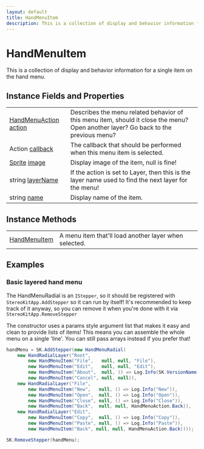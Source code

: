 ```yaml
---
layout: default
title: HandMenuItem
description: This is a collection of display and behavior information for a single item on the hand menu.
---
```

# HandMenuItem

This is a collection of display and behavior information for
a single item on the hand menu.


## Instance Fields and Properties

|  |  |
|--|--|
|[HandMenuAction]({{site.url}}/Pages/Reference/HandMenuAction.html) [action]({{site.url}}/Pages/Reference/HandMenuItem/action.html)|Describes the menu related behavior of this menu item, should it close the menu? Open another layer? Go back to the previous menu?|
|Action [callback]({{site.url}}/Pages/Reference/HandMenuItem/callback.html)|The callback that should be performed when this menu item is selected.|
|[Sprite]({{site.url}}/Pages/Reference/Sprite.html) [image]({{site.url}}/Pages/Reference/HandMenuItem/image.html)|Display image of the item, null is fine!|
|string [layerName]({{site.url}}/Pages/Reference/HandMenuItem/layerName.html)|If the action is set to Layer, then this is the layer name used to find the next layer for the menu!|
|string [name]({{site.url}}/Pages/Reference/HandMenuItem/name.html)|Display name of the item.|


## Instance Methods

|  |  |
|--|--|
|[HandMenuItem]({{site.url}}/Pages/Reference/HandMenuItem/HandMenuItem.html)|A menu item that'll load another layer when selected.|




## Examples

### Basic layered hand menu

The HandMenuRadial is an `IStepper`, so it should be registered with
`StereoKitApp.AddStepper` so it can run by itself! It's recommended to
keep track of it anyway, so you can remove it when you're done with it
via `StereoKitApp.RemoveStepper`

The constructor uses a params style argument list that makes it easy and
clean to provide lists of items! This means you can assemble the whole
menu on a single 'line'. You can still pass arrays instead if you prefer
that!
```csharp
handMenu = SK.AddStepper(new HandMenuRadial(
	new HandRadialLayer("Root",
		new HandMenuItem("File",   null, null, "File"),
		new HandMenuItem("Edit",   null, null, "Edit"),
		new HandMenuItem("About",  null, () => Log.Info(SK.VersionName)),
		new HandMenuItem("Cancel", null, null)),
	new HandRadialLayer("File", 
		new HandMenuItem("New",   null, () => Log.Info("New")),
		new HandMenuItem("Open",  null, () => Log.Info("Open")),
		new HandMenuItem("Close", null, () => Log.Info("Close")),
		new HandMenuItem("Back",  null, null, HandMenuAction.Back)),
	new HandRadialLayer("Edit",
		new HandMenuItem("Copy",  null, () => Log.Info("Copy")),
		new HandMenuItem("Paste", null, () => Log.Info("Paste")),
		new HandMenuItem("Back", null, null, HandMenuAction.Back))));
```

```csharp
SK.RemoveStepper(handMenu); 
```

